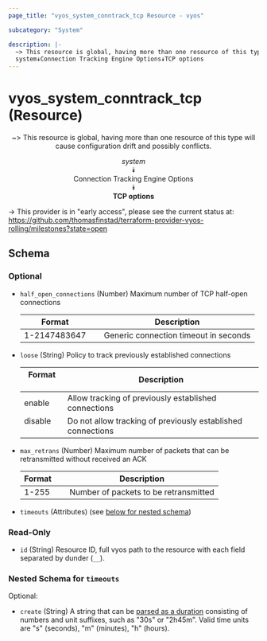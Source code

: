 ```yaml
---
page_title: "vyos_system_conntrack_tcp Resource - vyos"

subcategory: "System"

description: |- 
  ~> This resource is global, having more than one resource of this type will cause configuration drift and possibly conflicts.
  system⯯Connection Tracking Engine Options⯯TCP options
---
```


# vyos_system_conntrack_tcp (Resource)
<center>

~> This resource is global, having more than one resource of this type will cause configuration drift and possibly conflicts.

*system*  
⯯  
Connection Tracking Engine Options  
⯯  
**TCP options**


</center>

-> This provider is in "early access", please see the current status at: https://github.com/thomasfinstad/terraform-provider-vyos-rolling/milestones?state=open

## Schema

### Optional

- `half_open_connections` (Number) Maximum number of TCP half-open connections

    |Format        &emsp;|Description                            |
    |----------------|-----------------------------------------|
    |1-2147483647  &emsp;|Generic connection timeout in seconds  |
- `loose` (String) Policy to track previously established connections

    |Format   &emsp;|Description                                                  |
    |-----------|---------------------------------------------------------------|
    |enable   &emsp;|Allow tracking of previously established connections         |
    |disable  &emsp;|Do not allow tracking of previously established connections  |
- `max_retrans` (Number) Maximum number of packets that can be retransmitted without received an ACK

    |Format  &emsp;|Description                            |
    |----------|-----------------------------------------|
    |1-255   &emsp;|Number of packets to be retransmitted  |
- `timeouts` (Attributes) (see [below for nested schema](#nestedatt--timeouts))

### Read-Only

- `id` (String) Resource ID, full vyos path to the resource with each field separated by dunder (`__`).

<a id="nestedatt--timeouts"></a>
### Nested Schema for `timeouts`

Optional:

- `create` (String) A string that can be [parsed as a duration](https://pkg.go.dev/time#ParseDuration) consisting of numbers and unit suffixes, such as &#34;30s&#34; or &#34;2h45m&#34;. Valid time units are &#34;s&#34; (seconds), &#34;m&#34; (minutes), &#34;h&#34; (hours).  
